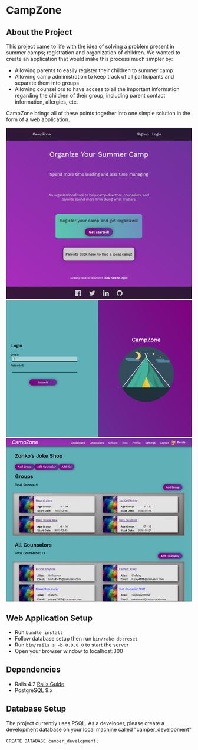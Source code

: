 # CampZone

## About the Project

This project came to life with the idea of solving a problem present in summer camps; registration and organization of children. We wanted to create an application that would make this process much simpler by:
- Allowing parents to easily register their children to summer camp
- Allowing camp administration to keep track of all participants and separate them into groups
- Allowing counsellors to have access to all the important information regarding the children of their group, including parent contact information, allergies, etc.

CampZone brings all of these points together into one simple solution in the form of a web application.

!["Splash"](/docs/splash.png)
!["Login Full Screen"](/docs/login.png)
!["Director Dashboard"](/docs/director-dashboard.png)

## Web Application Setup

* Run `bundle install`
* Follow database setup then run `bin/rake db:reset`
* Run `bin/rails s -b 0.0.0.0` to start the server
* Open your browser window to localhost:300

## Dependencies

* Rails 4.2 [Rails Guide](http://guides.rubyonrails.org/v4.2/)
* PostgreSQL 9.x

## Database Setup

The project currently uses PSQL. As a developer, please create a development database on your local machine called "camper_development"
```psql -d development
CREATE DATABASE camper_development;
```
